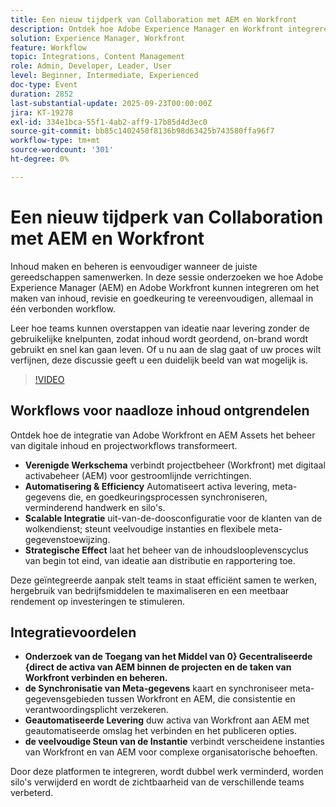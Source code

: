 ```yaml
---
title: Een nieuw tijdperk van Collaboration met AEM en Workfront
description: Ontdek hoe Adobe Experience Manager en Workfront integreren om het maken van content, het beoordelen en goedkeuren ervan te vereenvoudigen. Leer hoe verbonden workflows teams helpen om sneller van ideeën naar levering te gaan terwijl de inhoud georganiseerd, on-brand en klaar voor introductie blijft.
solution: Experience Manager, Workfront
feature: Workflow
topic: Integrations, Content Management
role: Admin, Developer, Leader, User
level: Beginner, Intermediate, Experienced
doc-type: Event
duration: 2852
last-substantial-update: 2025-09-23T00:00:00Z
jira: KT-19278
exl-id: 334e1bca-55f1-4ab2-aff9-17b85d4d3ec0
source-git-commit: bb85c1402450f8136b98d63425b743580ffa96f7
workflow-type: tm+mt
source-wordcount: '301'
ht-degree: 0%

---
```


# Een nieuw tijdperk van Collaboration met AEM en Workfront

Inhoud maken en beheren is eenvoudiger wanneer de juiste gereedschappen samenwerken. In deze sessie onderzoeken we hoe Adobe Experience Manager (AEM) en Adobe Workfront kunnen integreren om het maken van inhoud, revisie en goedkeuring te vereenvoudigen, allemaal in één verbonden workflow.

Leer hoe teams kunnen overstappen van ideatie naar levering zonder de gebruikelijke knelpunten, zodat inhoud wordt geordend, on-brand wordt gebruikt en snel kan gaan leven. Of u nu aan de slag gaat of uw proces wilt verfijnen, deze discussie geeft u een duidelijk beeld van wat mogelijk is.

>[!VIDEO](https://video.tv.adobe.com/v/3475186/?learn=on&enablevpops)

## Workflows voor naadloze inhoud ontgrendelen

Ontdek hoe de integratie van Adobe Workfront en AEM Assets het beheer van digitale inhoud en projectworkflows transformeert.

* **Verenigde Werkschema** verbindt projectbeheer (Workfront) met digitaal activabeheer (AEM) voor gestroomlijnde verrichtingen.
* **Automatisering &amp; Efficiency** Automatiseert activa levering, meta-gegevens die, en goedkeuringsprocessen synchroniseren, verminderend handwerk en silo&#39;s.
* **Scalable Integratie** uit-van-de-doosconfiguratie voor de klanten van de wolkendienst; steunt veelvoudige instanties en flexibele meta-gegevenstoewijzing.
* **Strategische Effect** laat het beheer van de inhoudslooplevenscyclus van begin tot eind, van ideatie aan distributie en rapportering toe.

Deze geïntegreerde aanpak stelt teams in staat efficiënt samen te werken, hergebruik van bedrijfsmiddelen te maximaliseren en een meetbaar rendement op investeringen te stimuleren.

## Integratievoordelen

* **Onderzoek van de Toegang van het Middel van 0} Gecentraliseerde {direct de activa van AEM binnen de projecten en de taken van Workfront verbinden en beheren.**
* **de Synchronisatie van Meta-gegevens** kaart en synchroniseer meta-gegevensgebieden tussen Workfront en AEM, die consistentie en verantwoordingsplicht verzekeren.
* **Geautomatiseerde Levering** duw activa van Workfront aan AEM met geautomatiseerde omslag het verbinden en het publiceren opties.
* **de veelvoudige Steun van de Instantie** verbindt verscheidene instanties van Workfront en van AEM voor complexe organisatorische behoeften.

Door deze platformen te integreren, wordt dubbel werk verminderd, worden silo&#39;s verwijderd en wordt de zichtbaarheid van de verschillende teams verbeterd.

